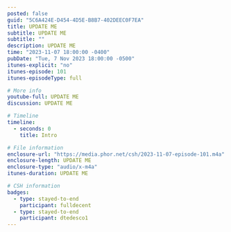 ```yaml
---
posted: false
guid: "5C6A424E-D454-4D5E-B8B7-402DEEC0F7EA"
title: UPDATE ME
subtitle: UPDATE ME
subtitle: ""
description: UPDATE ME 
time: "2023-11-07 18:00:00 -0400"
pubDate: "Tue, 7 Nov 2023 18:00:00 -0500"
itunes-explicit: "no"
itunes-episode: 101
itunes-episodeType: full

# More info
youtube-full: UPDATE ME
discussion: UPDATE ME

# Timeline
timeline:
  - seconds: 0
    title: Intro

# File information
enclosure-url: "https://media.phor.net/csh/2023-11-07-episode-101.m4a"
enclosure-length: UPDATE ME
enclosure-type: "audio/x-m4a"
itunes-duration: UPDATE ME

# CSH information
badges:
  - type: stayed-to-end
    participant: fulldecent
  - type: stayed-to-end
    participant: dtedesco1
---
```

